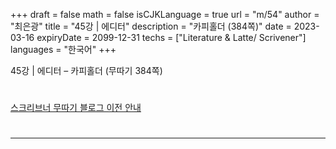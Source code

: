 +++
draft = false
math = false
isCJKLanguage = true
url = "m/54"
author = "최은광"
title = "45강 | 에디터"
description = "카피홀더 (384쪽)"
date = 2023-03-16
expiryDate = 2099-12-31
techs = ["Literature & Latte/ Scrivener"]
languages = "한국어"
+++

45강 | 에디터 – 카피홀더 (무따기 384쪽)

<!--more--> 

#

[스크리브너 무따기 블로그 이전 안내](../../docs/scrivener/newsroom/scrivener-notice-01/)

#

---

#



#